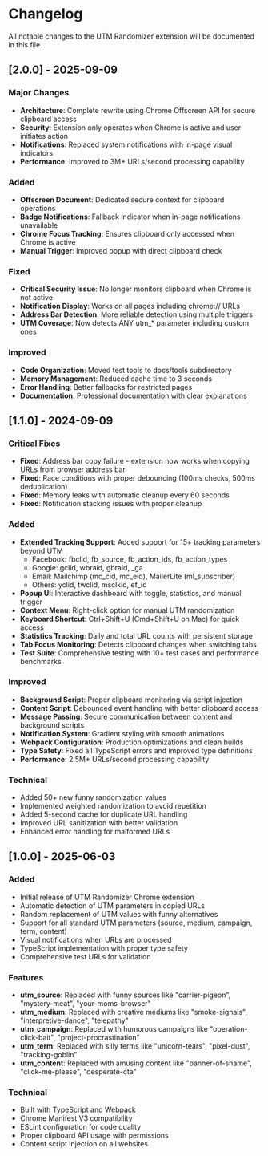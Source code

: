 # Changelog

All notable changes to the UTM Randomizer extension will be documented in this file.

## [2.0.0] - 2025-09-09

### Major Changes
- **Architecture**: Complete rewrite using Chrome Offscreen API for secure clipboard access
- **Security**: Extension only operates when Chrome is active and user initiates action
- **Notifications**: Replaced system notifications with in-page visual indicators
- **Performance**: Improved to 3M+ URLs/second processing capability

### Added
- **Offscreen Document**: Dedicated secure context for clipboard operations
- **Badge Notifications**: Fallback indicator when in-page notifications unavailable
- **Chrome Focus Tracking**: Ensures clipboard only accessed when Chrome is active
- **Manual Trigger**: Improved popup with direct clipboard check

### Fixed
- **Critical Security Issue**: No longer monitors clipboard when Chrome is not active
- **Notification Display**: Works on all pages including chrome:// URLs
- **Address Bar Detection**: More reliable detection using multiple triggers
- **UTM Coverage**: Now detects ANY utm_* parameter including custom ones

### Improved
- **Code Organization**: Moved test tools to docs/tools subdirectory
- **Memory Management**: Reduced cache time to 3 seconds
- **Error Handling**: Better fallbacks for restricted pages
- **Documentation**: Professional documentation with clear explanations

## [1.1.0] - 2024-09-09

### Critical Fixes
- **Fixed**: Address bar copy failure - extension now works when copying URLs from browser address bar
- **Fixed**: Race conditions with proper debouncing (100ms checks, 500ms deduplication)
- **Fixed**: Memory leaks with automatic cleanup every 60 seconds
- **Fixed**: Notification stacking issues with proper cleanup

### Added
- **Extended Tracking Support**: Added support for 15+ tracking parameters beyond UTM
  - Facebook: fbclid, fb_source, fb_action_ids, fb_action_types
  - Google: gclid, wbraid, gbraid, _ga
  - Email: Mailchimp (mc_cid, mc_eid), MailerLite (ml_subscriber)
  - Others: yclid, twclid, msclkid, ef_id
- **Popup UI**: Interactive dashboard with toggle, statistics, and manual trigger
- **Context Menu**: Right-click option for manual UTM randomization
- **Keyboard Shortcut**: Ctrl+Shift+U (Cmd+Shift+U on Mac) for quick access
- **Statistics Tracking**: Daily and total URL counts with persistent storage
- **Tab Focus Monitoring**: Detects clipboard changes when switching tabs
- **Test Suite**: Comprehensive testing with 10+ test cases and performance benchmarks

### Improved
- **Background Script**: Proper clipboard monitoring via script injection
- **Content Script**: Debounced event handling with better clipboard access
- **Message Passing**: Secure communication between content and background scripts
- **Notification System**: Gradient styling with smooth animations
- **Webpack Configuration**: Production optimizations and clean builds
- **Type Safety**: Fixed all TypeScript errors and improved type definitions
- **Performance**: 2.5M+ URLs/second processing capability

### Technical
- Added 50+ new funny randomization values
- Implemented weighted randomization to avoid repetition
- Added 5-second cache for duplicate URL handling
- Improved URL sanitization with better validation
- Enhanced error handling for malformed URLs

## [1.0.0] - 2025-06-03

### Added
- Initial release of UTM Randomizer Chrome extension
- Automatic detection of UTM parameters in copied URLs
- Random replacement of UTM values with funny alternatives
- Support for all standard UTM parameters (source, medium, campaign, term, content)
- Visual notifications when URLs are processed
- TypeScript implementation with proper type safety
- Comprehensive test URLs for validation

### Features
- **utm_source**: Replaced with funny sources like "carrier-pigeon", "mystery-meat", "your-moms-browser"
- **utm_medium**: Replaced with creative mediums like "smoke-signals", "interpretive-dance", "telepathy"
- **utm_campaign**: Replaced with humorous campaigns like "operation-click-bait", "project-procrastination"
- **utm_term**: Replaced with silly terms like "unicorn-tears", "pixel-dust", "tracking-goblin"
- **utm_content**: Replaced with amusing content like "banner-of-shame", "click-me-please", "desperate-cta"

### Technical
- Built with TypeScript and Webpack
- Chrome Manifest V3 compatibility
- ESLint configuration for code quality
- Proper clipboard API usage with permissions
- Content script injection on all websites